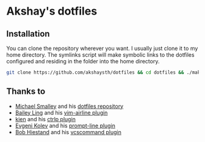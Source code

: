 # Akshay's dotfiles

## Installation

You can clone the repository wherever you want. I usually just clone it to my home directory. The symlinks script will make symbolic links to the dotfiles configured and residing in the folder into the home directory.

```bash
git clone https://github.com/akshaysth/dotfiles && cd dotfiles && ./makesymlinks.sh
````



















## Thanks to

* [Michael Smalley](http://www.aweber.com) and his [dotfiles repository](https://github.com/michaeljsmalley/dotfiles)
* [Bailey Ling](http://bling.github.io) and his [vim-airline plugin](https://github.com/bling/vim-airline)
* [kien](https://github.com/kien) and his [ctrlp plugin](https://github.com/kien/ctrlp.vim)
* [Evgeni Kolev](http://edkolev.github.io) and his [prompt-line plugin](https://github.com/edkolev/promptline.vim)
* [Bob Hiestand]() and his [vcscommand plugin](http://repo.or.cz/w/vcscommand.git)


